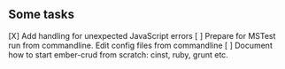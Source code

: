Some tasks
-----------

[X] Add handling for unexpected JavaScript errors
[ ] Prepare for MSTest run from commandline. 
    Edit config files from commandline
[ ] Document how to start ember-crud from scratch: cinst, ruby, grunt etc.